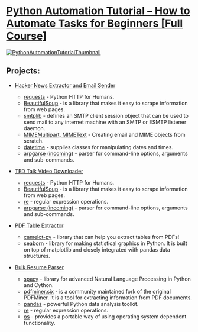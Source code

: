 # [Python Automation Tutorial – How to Automate Tasks for Beginners [Full Course]](https://youtu.be/s8XjEuplx_U)

[![PythonAutomationTutorialThumbnail](https://i3.ytimg.com/vi/s8XjEuplx_U/mqdefault.jpg)](https://youtu.be/s8XjEuplx_U)

## Projects:
- [Hacker News Extractor and Email Sender](Hacker_News_Extractor_and_Email_Sender/hacker_news_extractor_and_email_sender.py)
  * [requests](https://pypi.org/project/requests/) - Python HTTP for Humans.
  * [BeautifulSoup](https://pypi.org/project/beautifulsoup4/) - is a library that makes it easy to scrape information from web pages.
  * [smtplib](https://docs.python.org/3/library/smtplib.html) - defines an SMTP client session object that can be used to send mail to any internet machine with an SMTP or ESMTP listener daemon.
  * [MIMEMultipart, MIMEText](https://docs.python.org/3/library/email.mime.html) - Creating email and MIME objects from scratch.
  * [datetime](https://docs.python.org/3/library/datetime.html) - supplies classes for manipulating dates and times.
  * [arpgarse (incoming)](https://docs.python.org/3/library/argparse.html) - parser for command-line options, arguments and sub-commands.

- [TED Talk Video Downloader](TED_Talk_Video_Downloader/ted_talk_video_downloader.py)
  * [requests](https://pypi.org/project/requests/) - Python HTTP for Humans.
  * [BeautifulSoup](https://pypi.org/project/beautifulsoup4/) - is a library that makes it easy to scrape information from web pages. 
  * [re](https://docs.python.org/3/library/re.html) - regular expression operations.
  * [arpgarse (incoming)](https://docs.python.org/3/library/argparse.html) - parser for command-line options, arguments and sub-commands.

- [PDF Table Extractor](Table_Extractor/Extracting_Table_from_PDF_UN_HDI_report.ipynb)
  * [camelot-py](https://pypi.org/project/camelot-py/) - library that can help you extract tables from PDFs!
  * [seaborn](https://pypi.org/project/seaborn/) - library for making statistical graphics in Python. It is built on top of matplotlib and closely integrated with pandas data structures.

- [Bulk Resume Parser](Bulk_Resume_Parser/resume_parsing.ipynb)
  * [spacy](https://pypi.org/project/spacy/) - library for advanced Natural Language Processing in Python and Cython.
  * [pdfminer.six](https://pypi.org/project/pdfminer.six/) - is a community maintained fork of the original PDFMiner. It is a tool for extracting information from PDF documents.
  * [pandas](https://pypi.org/project/pandas/) - powerful Python data analysis toolkit.
  * [re](https://docs.python.org/3/library/re.html) - regular expression operations.
  * [os](https://docs.python.org/3/library/os.html) - provides a portable way of using operating system dependent functionality.
